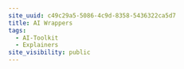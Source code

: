 ```yaml
---
site_uuid: c49c29a5-5086-4c9d-8358-5436322ca5d7
title: AI Wrappers
tags:
  - AI-Toolkit
  - Explainers
site_visibility: public
---
```


